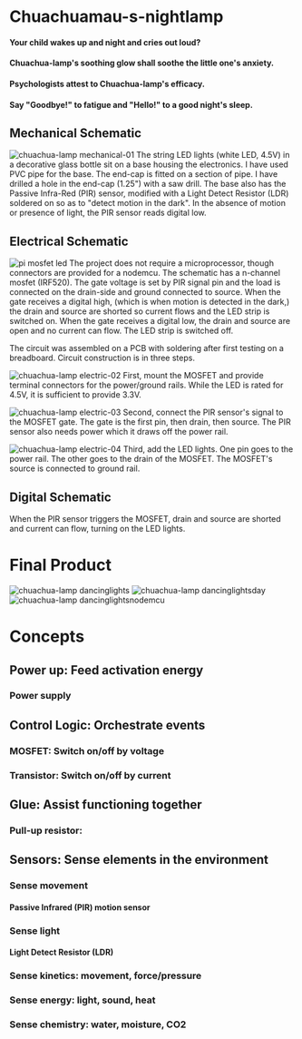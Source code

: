 # Chuachuamau-s-nightlamp

#### Your child wakes up and night and cries out loud?
#### Chuachua-lamp's soothing glow shall soothe the little one's anxiety.
#### Psychologists attest to Chuachua-lamp's efficacy.
#### Say "Goodbye!" to fatigue and "Hello!" to a good night's sleep.

## Mechanical Schematic
![chuachua-lamp mechanical-01](https://user-images.githubusercontent.com/5471571/45725970-3682ae80-bb72-11e8-8b7c-f77dcac852eb.png)
The string LED lights (white LED, 4.5V) in a decorative glass bottle sit on a base housing the electronics. I have used PVC pipe for the base. The end-cap is fitted on a section of pipe. I have drilled a hole in the end-cap (1.25") with a saw drill. The base also has the Passive Infra-Red (PIR) sensor, modified with a Light Detect Resistor (LDR) soldered on so as to "detect motion in the dark". In the absence of motion or presence of light, the PIR sensor reads digital low. 

## Electrical Schematic
![pi mosfet led](https://user-images.githubusercontent.com/5471571/45726032-69c53d80-bb72-11e8-9e78-d760282ea3bb.jpg)
The project does not require a microprocessor, though connectors are provided for a nodemcu. The schematic has a n-channel mosfet (IRF520). The gate voltage is set by PIR signal pin and the load is connected on the drain-side and ground connected to source. When the gate receives a digital high, (which is when motion is detected in the dark,) the drain and source are shorted so current flows and the LED strip is switched on. When the gate receives a digital low, the drain and source are open and no current can flow. The LED strip is switched off.

The circuit was assembled on a PCB with soldering after first testing on a breadboard. Circuit construction is in three steps.

![chuachua-lamp electric-02](https://user-images.githubusercontent.com/5471571/45725971-371b4500-bb72-11e8-900b-5cf7a01cf619.png)
First, mount the MOSFET and provide terminal connectors for the power/ground rails. While the LED is rated for 4.5V, it is sufficient to provide 3.3V.

![chuachua-lamp electric-03](https://user-images.githubusercontent.com/5471571/45725972-371b4500-bb72-11e8-956b-d18797988085.png)
Second, connect the PIR sensor's signal to the MOSFET gate. The gate is the first pin, then drain, then source. The PIR sensor also needs power which it draws off the power rail.

![chuachua-lamp electric-04](https://user-images.githubusercontent.com/5471571/45725973-371b4500-bb72-11e8-90db-a48cea09736a.png)
Third, add the LED lights. One pin goes to the power rail. The other goes to the drain of the MOSFET. The MOSFET's source is connected to ground rail. 

## Digital Schematic
When the PIR sensor triggers the MOSFET, drain and source are shorted and current can flow, turning on the LED lights.

# Final Product
![chuachua-lamp dancinglights](https://user-images.githubusercontent.com/5471571/45726935-6c299680-bb76-11e8-85cf-3c47755ada65.jpg)
![chuachua-lamp dancinglightsday](https://user-images.githubusercontent.com/5471571/45726936-6c299680-bb76-11e8-9dce-62ae504fb989.jpg)
![chuachua-lamp dancinglightsnodemcu](https://user-images.githubusercontent.com/5471571/45726937-6c299680-bb76-11e8-9c50-f2f72b047797.jpg)

# Concepts
## Power up: Feed activation energy 
### Power supply

## Control Logic: Orchestrate events
### MOSFET: Switch on/off by voltage
### Transistor: Switch on/off by current

## Glue: Assist functioning together
### Pull-up resistor: 

## Sensors: Sense elements in the environment
### Sense movement 
#### Passive Infrared (PIR) motion sensor
### Sense light 
#### Light Detect Resistor (LDR)
### Sense kinetics: movement, force/pressure
### Sense energy: light, sound, heat
### Sense chemistry: water, moisture, CO2   

